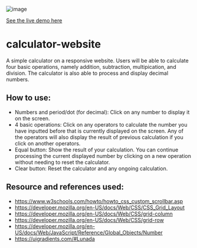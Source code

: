 ![image](https://user-images.githubusercontent.com/55536824/204706452-f7fc3782-c548-4756-94e2-1c407024b5f7.png)

[See the live demo here](https://rifkyzena.github.io/calculator-website/)

# calculator-website
A simple calculator on a responsive website. Users will be able to calculate four basic operations, namely addition, subtraction, multipication, and division. The calculator is also able to process and display decimal numbers. 

## How to use:
- Numbers and period/dot (for decimal): Click on any number to display it on the screen. 
- 4 basic operations: Click on any operators to calculate the number you have inputted before that is currently displayed on the screen. Any of the operators will also display the result of previous calculation if you click on another operators.
- Equal button: Show the result of your calculation. You can continue processing the current displayed number by clicking on a new operation without needing to reset the calculator.
- Clear button: Reset the calculator and any ongoing calculation.

## Resource and references used:
- https://www.w3schools.com/howto/howto_css_custom_scrollbar.asp
- https://developer.mozilla.org/en-US/docs/Web/CSS/CSS_Grid_Layout
- https://developer.mozilla.org/en-US/docs/Web/CSS/grid-column
- https://developer.mozilla.org/en-US/docs/Web/CSS/grid-row
- https://developer.mozilla.org/en-US/docs/Web/JavaScript/Reference/Global_Objects/Number
- https://uigradients.com/#Lunada
